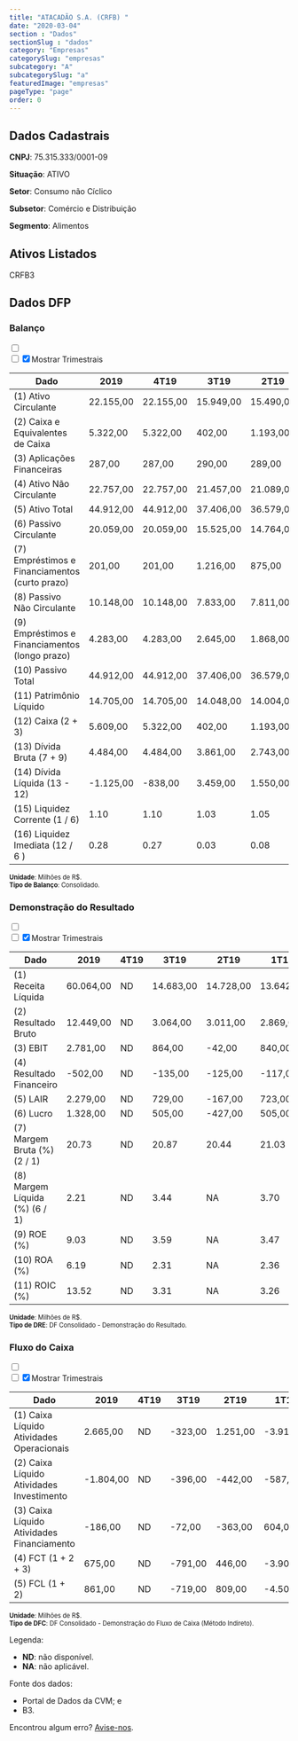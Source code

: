 ```yaml
---  
title: "ATACADÃO S.A. (CRFB) "  
date: "2020-03-04"  
section : "Dados"  
sectionSlug : "dados"  
category: "Empresas"  
categorySlug: "empresas"  
subcategory: "A"  
subcategorySlug: "a"  
featuredImage: "empresas"  
pageType: "page"  
order: 0  
---
```



## Dados Cadastrais


**CNPJ**: 75.315.333/0001-09

**Situação**: ATIVO

**Setor**: Consumo não Cíclico

**Subsetor**: Comércio e Distribuição

**Segmento**: Alimentos


## Ativos Listados


CRFB3 


## Dados DFP

### Balanço
  
<input type='checkbox' class='toggleCommand' id='toggleBalanco' name='toggleBalanco'>  
<div class='filter-group-balanco'>  
<div class='check_button_balanco'>  
<label for='toggleBalanco'>  
<input type='checkbox' data-filter-col='trimBalanco'><input type='checkbox' data-filter-col='trimBalanco' checked><span>Mostrar Trimestrais</span>  
</label>  
</div>  
</div>  
<div class='overflow balancoTableWrapper'>  
<table class='balancoTable'>  
<thead>  
<tr>  
<th class='dataHeader fixedLeftColumn'>Dado</th>  
<th>2019</th>  
<th class='trimHeader' data-col='trimBalanco'>4T19</th>  
<th class='trimHeader' data-col='trimBalanco'>3T19</th>  
<th class='trimHeader' data-col='trimBalanco'>2T19</th>  
<th class='trimHeader' data-col='trimBalanco'>1T19</th>  
<th>2018</th>  
<th class='trimHeader' data-col='trimBalanco'>4T18</th>  
<th class='trimHeader' data-col='trimBalanco'>3T18</th>  
<th class='trimHeader' data-col='trimBalanco'>2T18</th>  
<th class='trimHeader' data-col='trimBalanco'>1T18</th>  
<th>2017</th>  
<th class='trimHeader' data-col='trimBalanco'>4T17</th>  
<th class='trimHeader' data-col='trimBalanco'>3T17</th>  
<th class='trimHeader' data-col='trimBalanco'>2T17</th>  
<th class='trimHeader' data-col='trimBalanco'>1T17</th>  
<th>2016</th>  
<th class='trimHeader' data-col='trimBalanco'>4T16</th>  
<th class='trimHeader' data-col='trimBalanco'>3T16</th>  
<th class='trimHeader' data-col='trimBalanco'>2T16</th>  
<th class='trimHeader' data-col='trimBalanco'>1T16</th>  
<th>2015</th>  
<th class='trimHeader' data-col='trimBalanco'>4T15</th>  
<th class='trimHeader' data-col='trimBalanco'>3T15</th>  
<th class='trimHeader' data-col='trimBalanco'>2T15</th>  
<th class='trimHeader' data-col='trimBalanco'>1T15</th>  
</tr>  
</thead>  
<tbody>  
<tr>  
<td class='leftAlignCell rowDescription fixedLeftColumn'>(1) Ativo Circulante</td>  
<td>22.155,00</td>  
<td data-col='trimBalanco' class='trimData'>22.155,00</td>  
<td data-col='trimBalanco' class='trimData'>15.949,00</td>  
<td data-col='trimBalanco' class='trimData'>15.490,00</td>  
<td data-col='trimBalanco' class='trimData'>15.547,00</td>  
<td>17.898,00</td>  
<td data-col='trimBalanco' class='trimData'>17.898,00</td>  
<td data-col='trimBalanco' class='trimData'>13.915,00</td>  
<td data-col='trimBalanco' class='trimData'>14.165,00</td>  
<td data-col='trimBalanco' class='trimData'>13.661,00</td>  
<td>16.758,00</td>  
<td data-col='trimBalanco' class='trimData'>16.758,00</td>  
<td data-col='trimBalanco' class='trimData'>12.005,00</td>  
<td data-col='trimBalanco' class='trimData'>12.475,00</td>  
<td data-col='trimBalanco' class='trimData'>16.758,00</td>  
<td>13.761,00</td>  
<td data-col='trimBalanco' class='trimData'>13.761,00</td>  
<td data-col='trimBalanco' class='trimData'>13.761,00</td>  
<td data-col='trimBalanco' class='trimData'>13.761,00</td>  
<td data-col='trimBalanco' class='trimData'>13.761,00</td>  
<td>13.141,00</td>  
<td data-col='trimBalanco' class='trimData'>13.141,00</td>  
<td data-col='trimBalanco' class='trimData'>ND</td>  
<td data-col='trimBalanco' class='trimData'>ND</td>  
<td data-col='trimBalanco' class='trimData'>ND</td>  
</tr>  
<tr>  
<td class='leftAlignCell rowDescription fixedLeftColumn'>(2) Caixa e Equivalentes de Caixa</td>  
<td>5.322,00</td>  
<td data-col='trimBalanco' class='trimData'>5.322,00</td>  
<td data-col='trimBalanco' class='trimData'>402,00</td>  
<td data-col='trimBalanco' class='trimData'>1.193,00</td>  
<td data-col='trimBalanco' class='trimData'>747,00</td>  
<td>4.647,00</td>  
<td data-col='trimBalanco' class='trimData'>4.647,00</td>  
<td data-col='trimBalanco' class='trimData'>1.376,00</td>  
<td data-col='trimBalanco' class='trimData'>1.899,00</td>  
<td data-col='trimBalanco' class='trimData'>1.635,00</td>  
<td>4.804,00</td>  
<td data-col='trimBalanco' class='trimData'>4.804,00</td>  
<td data-col='trimBalanco' class='trimData'>773,00</td>  
<td data-col='trimBalanco' class='trimData'>1.297,00</td>  
<td data-col='trimBalanco' class='trimData'>4.804,00</td>  
<td>3.242,00</td>  
<td data-col='trimBalanco' class='trimData'>3.242,00</td>  
<td data-col='trimBalanco' class='trimData'>3.242,00</td>  
<td data-col='trimBalanco' class='trimData'>3.242,00</td>  
<td data-col='trimBalanco' class='trimData'>3.242,00</td>  
<td>2.882,00</td>  
<td data-col='trimBalanco' class='trimData'>2.882,00</td>  
<td data-col='trimBalanco' class='trimData'>ND</td>  
<td data-col='trimBalanco' class='trimData'>ND</td>  
<td data-col='trimBalanco' class='trimData'>ND</td>  
</tr>  
<tr>  
<td class='leftAlignCell rowDescription fixedLeftColumn'>(3) Aplicações Financeiras</td>  
<td>287,00</td>  
<td data-col='trimBalanco' class='trimData'>287,00</td>  
<td data-col='trimBalanco' class='trimData'>290,00</td>  
<td data-col='trimBalanco' class='trimData'>289,00</td>  
<td data-col='trimBalanco' class='trimData'>295,00</td>  
<td>286,00</td>  
<td data-col='trimBalanco' class='trimData'>286,00</td>  
<td data-col='trimBalanco' class='trimData'>60,00</td>  
<td data-col='trimBalanco' class='trimData'>413,00</td>  
<td data-col='trimBalanco' class='trimData'>7,00</td>  
<td>6,00</td>  
<td data-col='trimBalanco' class='trimData'>6,00</td>  
<td data-col='trimBalanco' class='trimData'>188,00</td>  
<td data-col='trimBalanco' class='trimData'>231,00</td>  
<td data-col='trimBalanco' class='trimData'>6,00</td>  
<td>0,00</td>  
<td data-col='trimBalanco' class='trimData'>0,00</td>  
<td data-col='trimBalanco' class='trimData'>0,00</td>  
<td data-col='trimBalanco' class='trimData'>0,00</td>  
<td data-col='trimBalanco' class='trimData'>0,00</td>  
<td>0,00</td>  
<td data-col='trimBalanco' class='trimData'>0,00</td>  
<td data-col='trimBalanco' class='trimData'>ND</td>  
<td data-col='trimBalanco' class='trimData'>ND</td>  
<td data-col='trimBalanco' class='trimData'>ND</td>  
</tr>  
<tr>  
<td class='leftAlignCell rowDescription fixedLeftColumn'>(4) Ativo Não Circulante</td>  
<td>22.757,00</td>  
<td data-col='trimBalanco' class='trimData'>22.757,00</td>  
<td data-col='trimBalanco' class='trimData'>21.457,00</td>  
<td data-col='trimBalanco' class='trimData'>21.089,00</td>  
<td data-col='trimBalanco' class='trimData'>20.110,00</td>  
<td>18.779,00</td>  
<td data-col='trimBalanco' class='trimData'>18.779,00</td>  
<td data-col='trimBalanco' class='trimData'>18.265,00</td>  
<td data-col='trimBalanco' class='trimData'>17.839,00</td>  
<td data-col='trimBalanco' class='trimData'>17.458,00</td>  
<td>17.120,00</td>  
<td data-col='trimBalanco' class='trimData'>17.120,00</td>  
<td data-col='trimBalanco' class='trimData'>16.266,00</td>  
<td data-col='trimBalanco' class='trimData'>15.032,00</td>  
<td data-col='trimBalanco' class='trimData'>17.120,00</td>  
<td>14.567,00</td>  
<td data-col='trimBalanco' class='trimData'>14.567,00</td>  
<td data-col='trimBalanco' class='trimData'>14.567,00</td>  
<td data-col='trimBalanco' class='trimData'>14.567,00</td>  
<td data-col='trimBalanco' class='trimData'>14.567,00</td>  
<td>12.900,00</td>  
<td data-col='trimBalanco' class='trimData'>12.900,00</td>  
<td data-col='trimBalanco' class='trimData'>ND</td>  
<td data-col='trimBalanco' class='trimData'>ND</td>  
<td data-col='trimBalanco' class='trimData'>ND</td>  
</tr>  
<tr>  
<td class='leftAlignCell rowDescription fixedLeftColumn'>(5) Ativo Total</td>  
<td>44.912,00</td>  
<td data-col='trimBalanco' class='trimData'>44.912,00</td>  
<td data-col='trimBalanco' class='trimData'>37.406,00</td>  
<td data-col='trimBalanco' class='trimData'>36.579,00</td>  
<td data-col='trimBalanco' class='trimData'>35.657,00</td>  
<td>36.677,00</td>  
<td data-col='trimBalanco' class='trimData'>36.677,00</td>  
<td data-col='trimBalanco' class='trimData'>32.180,00</td>  
<td data-col='trimBalanco' class='trimData'>32.004,00</td>  
<td data-col='trimBalanco' class='trimData'>31.119,00</td>  
<td>33.878,00</td>  
<td data-col='trimBalanco' class='trimData'>33.878,00</td>  
<td data-col='trimBalanco' class='trimData'>28.271,00</td>  
<td data-col='trimBalanco' class='trimData'>27.507,00</td>  
<td data-col='trimBalanco' class='trimData'>33.878,00</td>  
<td>28.328,00</td>  
<td data-col='trimBalanco' class='trimData'>28.328,00</td>  
<td data-col='trimBalanco' class='trimData'>28.328,00</td>  
<td data-col='trimBalanco' class='trimData'>28.328,00</td>  
<td data-col='trimBalanco' class='trimData'>28.328,00</td>  
<td>26.041,00</td>  
<td data-col='trimBalanco' class='trimData'>26.041,00</td>  
<td data-col='trimBalanco' class='trimData'>ND</td>  
<td data-col='trimBalanco' class='trimData'>ND</td>  
<td data-col='trimBalanco' class='trimData'>ND</td>  
</tr>  
<tr>  
<td class='leftAlignCell rowDescription fixedLeftColumn'>(6) Passivo Circulante</td>  
<td>20.059,00</td>  
<td data-col='trimBalanco' class='trimData'>20.059,00</td>  
<td data-col='trimBalanco' class='trimData'>15.525,00</td>  
<td data-col='trimBalanco' class='trimData'>14.764,00</td>  
<td data-col='trimBalanco' class='trimData'>14.448,00</td>  
<td>16.746,00</td>  
<td data-col='trimBalanco' class='trimData'>16.746,00</td>  
<td data-col='trimBalanco' class='trimData'>12.378,00</td>  
<td data-col='trimBalanco' class='trimData'>12.561,00</td>  
<td data-col='trimBalanco' class='trimData'>13.679,00</td>  
<td>16.284,00</td>  
<td data-col='trimBalanco' class='trimData'>16.284,00</td>  
<td data-col='trimBalanco' class='trimData'>11.837,00</td>  
<td data-col='trimBalanco' class='trimData'>13.527,00</td>  
<td data-col='trimBalanco' class='trimData'>16.284,00</td>  
<td>13.321,00</td>  
<td data-col='trimBalanco' class='trimData'>13.321,00</td>  
<td data-col='trimBalanco' class='trimData'>13.321,00</td>  
<td data-col='trimBalanco' class='trimData'>13.321,00</td>  
<td data-col='trimBalanco' class='trimData'>13.321,00</td>  
<td>11.989,00</td>  
<td data-col='trimBalanco' class='trimData'>11.989,00</td>  
<td data-col='trimBalanco' class='trimData'>ND</td>  
<td data-col='trimBalanco' class='trimData'>ND</td>  
<td data-col='trimBalanco' class='trimData'>ND</td>  
</tr>  
<tr>  
<td class='leftAlignCell rowDescription fixedLeftColumn'>(7) Empréstimos e Financiamentos (curto prazo)</td>  
<td>201,00</td>  
<td data-col='trimBalanco' class='trimData'>201,00</td>  
<td data-col='trimBalanco' class='trimData'>1.216,00</td>  
<td data-col='trimBalanco' class='trimData'>875,00</td>  
<td data-col='trimBalanco' class='trimData'>894,00</td>  
<td>17,00</td>  
<td data-col='trimBalanco' class='trimData'>17,00</td>  
<td data-col='trimBalanco' class='trimData'>985,00</td>  
<td data-col='trimBalanco' class='trimData'>1.002,00</td>  
<td data-col='trimBalanco' class='trimData'>2.001,00</td>  
<td>1.461,00</td>  
<td data-col='trimBalanco' class='trimData'>1.461,00</td>  
<td data-col='trimBalanco' class='trimData'>1.625,00</td>  
<td data-col='trimBalanco' class='trimData'>3.004,00</td>  
<td data-col='trimBalanco' class='trimData'>1.461,00</td>  
<td>645,00</td>  
<td data-col='trimBalanco' class='trimData'>645,00</td>  
<td data-col='trimBalanco' class='trimData'>645,00</td>  
<td data-col='trimBalanco' class='trimData'>645,00</td>  
<td data-col='trimBalanco' class='trimData'>645,00</td>  
<td>1.243,00</td>  
<td data-col='trimBalanco' class='trimData'>1.243,00</td>  
<td data-col='trimBalanco' class='trimData'>ND</td>  
<td data-col='trimBalanco' class='trimData'>ND</td>  
<td data-col='trimBalanco' class='trimData'>ND</td>  
</tr>  
<tr>  
<td class='leftAlignCell rowDescription fixedLeftColumn'>(8) Passivo Não Circulante</td>  
<td>10.148,00</td>  
<td data-col='trimBalanco' class='trimData'>10.148,00</td>  
<td data-col='trimBalanco' class='trimData'>7.833,00</td>  
<td data-col='trimBalanco' class='trimData'>7.811,00</td>  
<td data-col='trimBalanco' class='trimData'>6.651,00</td>  
<td>5.884,00</td>  
<td data-col='trimBalanco' class='trimData'>5.884,00</td>  
<td data-col='trimBalanco' class='trimData'>6.023,00</td>  
<td data-col='trimBalanco' class='trimData'>5.945,00</td>  
<td data-col='trimBalanco' class='trimData'>4.170,00</td>  
<td>4.454,00</td>  
<td data-col='trimBalanco' class='trimData'>4.454,00</td>  
<td data-col='trimBalanco' class='trimData'>3.896,00</td>  
<td data-col='trimBalanco' class='trimData'>5.054,00</td>  
<td data-col='trimBalanco' class='trimData'>4.454,00</td>  
<td>6.558,00</td>  
<td data-col='trimBalanco' class='trimData'>6.558,00</td>  
<td data-col='trimBalanco' class='trimData'>6.558,00</td>  
<td data-col='trimBalanco' class='trimData'>6.558,00</td>  
<td data-col='trimBalanco' class='trimData'>6.558,00</td>  
<td>7.021,00</td>  
<td data-col='trimBalanco' class='trimData'>7.021,00</td>  
<td data-col='trimBalanco' class='trimData'>ND</td>  
<td data-col='trimBalanco' class='trimData'>ND</td>  
<td data-col='trimBalanco' class='trimData'>ND</td>  
</tr>  
<tr>  
<td class='leftAlignCell rowDescription fixedLeftColumn'>(9) Empréstimos e Financiamentos (longo prazo)</td>  
<td>4.283,00</td>  
<td data-col='trimBalanco' class='trimData'>4.283,00</td>  
<td data-col='trimBalanco' class='trimData'>2.645,00</td>  
<td data-col='trimBalanco' class='trimData'>1.868,00</td>  
<td data-col='trimBalanco' class='trimData'>2.619,00</td>  
<td>1.896,00</td>  
<td data-col='trimBalanco' class='trimData'>1.896,00</td>  
<td data-col='trimBalanco' class='trimData'>1.500,00</td>  
<td data-col='trimBalanco' class='trimData'>1.500,00</td>  
<td data-col='trimBalanco' class='trimData'>516,00</td>  
<td>1.016,00</td>  
<td data-col='trimBalanco' class='trimData'>1.016,00</td>  
<td data-col='trimBalanco' class='trimData'>437,00</td>  
<td data-col='trimBalanco' class='trimData'>1.804,00</td>  
<td data-col='trimBalanco' class='trimData'>1.016,00</td>  
<td>3.394,00</td>  
<td data-col='trimBalanco' class='trimData'>3.394,00</td>  
<td data-col='trimBalanco' class='trimData'>3.394,00</td>  
<td data-col='trimBalanco' class='trimData'>3.394,00</td>  
<td data-col='trimBalanco' class='trimData'>3.394,00</td>  
<td>3.565,00</td>  
<td data-col='trimBalanco' class='trimData'>3.565,00</td>  
<td data-col='trimBalanco' class='trimData'>ND</td>  
<td data-col='trimBalanco' class='trimData'>ND</td>  
<td data-col='trimBalanco' class='trimData'>ND</td>  
</tr>  
<tr>  
<td class='leftAlignCell rowDescription fixedLeftColumn'>(10) Passivo Total</td>  
<td>44.912,00</td>  
<td data-col='trimBalanco' class='trimData'>44.912,00</td>  
<td data-col='trimBalanco' class='trimData'>37.406,00</td>  
<td data-col='trimBalanco' class='trimData'>36.579,00</td>  
<td data-col='trimBalanco' class='trimData'>35.657,00</td>  
<td>36.677,00</td>  
<td data-col='trimBalanco' class='trimData'>36.677,00</td>  
<td data-col='trimBalanco' class='trimData'>32.180,00</td>  
<td data-col='trimBalanco' class='trimData'>32.004,00</td>  
<td data-col='trimBalanco' class='trimData'>31.119,00</td>  
<td>33.878,00</td>  
<td data-col='trimBalanco' class='trimData'>33.878,00</td>  
<td data-col='trimBalanco' class='trimData'>28.271,00</td>  
<td data-col='trimBalanco' class='trimData'>27.507,00</td>  
<td data-col='trimBalanco' class='trimData'>33.878,00</td>  
<td>28.328,00</td>  
<td data-col='trimBalanco' class='trimData'>28.328,00</td>  
<td data-col='trimBalanco' class='trimData'>28.328,00</td>  
<td data-col='trimBalanco' class='trimData'>28.328,00</td>  
<td data-col='trimBalanco' class='trimData'>28.328,00</td>  
<td>26.041,00</td>  
<td data-col='trimBalanco' class='trimData'>26.041,00</td>  
<td data-col='trimBalanco' class='trimData'>ND</td>  
<td data-col='trimBalanco' class='trimData'>ND</td>  
<td data-col='trimBalanco' class='trimData'>ND</td>  
</tr>  
<tr>  
<td class='leftAlignCell rowDescription fixedLeftColumn'>(11) Patrimônio Líquido</td>  
<td>14.705,00</td>  
<td data-col='trimBalanco' class='trimData'>14.705,00</td>  
<td data-col='trimBalanco' class='trimData'>14.048,00</td>  
<td data-col='trimBalanco' class='trimData'>14.004,00</td>  
<td data-col='trimBalanco' class='trimData'>14.558,00</td>  
<td>14.047,00</td>  
<td data-col='trimBalanco' class='trimData'>14.047,00</td>  
<td data-col='trimBalanco' class='trimData'>13.779,00</td>  
<td data-col='trimBalanco' class='trimData'>13.498,00</td>  
<td data-col='trimBalanco' class='trimData'>13.270,00</td>  
<td>13.140,00</td>  
<td data-col='trimBalanco' class='trimData'>13.140,00</td>  
<td data-col='trimBalanco' class='trimData'>12.538,00</td>  
<td data-col='trimBalanco' class='trimData'>8.926,00</td>  
<td data-col='trimBalanco' class='trimData'>13.140,00</td>  
<td>8.449,00</td>  
<td data-col='trimBalanco' class='trimData'>8.449,00</td>  
<td data-col='trimBalanco' class='trimData'>8.449,00</td>  
<td data-col='trimBalanco' class='trimData'>8.449,00</td>  
<td data-col='trimBalanco' class='trimData'>8.449,00</td>  
<td>7.031,00</td>  
<td data-col='trimBalanco' class='trimData'>7.031,00</td>  
<td data-col='trimBalanco' class='trimData'>ND</td>  
<td data-col='trimBalanco' class='trimData'>ND</td>  
<td data-col='trimBalanco' class='trimData'>ND</td>  
</tr>  
<tr>  
<td class='leftAlignCell rowDescription fixedLeftColumn'>(12) Caixa (2 + 3)</td>  
<td class='positiveNumber'>5.609,00</td>  
<td class='positiveNumber trimData' data-col='trimBalanco'>5.322,00</td>  
<td class='positiveNumber trimData' data-col='trimBalanco'>402,00</td>  
<td class='positiveNumber trimData' data-col='trimBalanco'>1.193,00</td>  
<td class='positiveNumber trimData' data-col='trimBalanco'>747,00</td>  
<td class='positiveNumber'>4.933,00</td>  
<td class='positiveNumber trimData' data-col='trimBalanco'>4.647,00</td>  
<td class='positiveNumber trimData' data-col='trimBalanco'>1.376,00</td>  
<td class='positiveNumber trimData' data-col='trimBalanco'>1.899,00</td>  
<td class='positiveNumber trimData' data-col='trimBalanco'>1.635,00</td>  
<td class='positiveNumber'>4.810,00</td>  
<td class='positiveNumber trimData' data-col='trimBalanco'>4.804,00</td>  
<td class='positiveNumber trimData' data-col='trimBalanco'>773,00</td>  
<td class='positiveNumber trimData' data-col='trimBalanco'>1.297,00</td>  
<td class='positiveNumber trimData' data-col='trimBalanco'>4.804,00</td>  
<td class='positiveNumber'>3.242,00</td>  
<td class='positiveNumber trimData' data-col='trimBalanco'>3.242,00</td>  
<td class='positiveNumber trimData' data-col='trimBalanco'>3.242,00</td>  
<td class='positiveNumber trimData' data-col='trimBalanco'>3.242,00</td>  
<td class='positiveNumber trimData' data-col='trimBalanco'>3.242,00</td>  
<td class='positiveNumber'>2.882,00</td>  
<td class='positiveNumber trimData' data-col='trimBalanco'>2.882,00</td>  
<td data-col='trimBalanco' class='trimData'>ND</td>  
<td data-col='trimBalanco' class='trimData'>ND</td>  
<td data-col='trimBalanco' class='trimData'>ND</td>  
</tr>  
<tr>  
<td class='leftAlignCell rowDescription fixedLeftColumn'>(13) Dívida Bruta (7 + 9)</td>  
<td class='negativeNumber'>4.484,00</td>  
<td class='negativeNumber trimData' data-col='trimBalanco'>4.484,00</td>  
<td class='negativeNumber trimData' data-col='trimBalanco'>3.861,00</td>  
<td class='negativeNumber trimData' data-col='trimBalanco'>2.743,00</td>  
<td class='negativeNumber trimData' data-col='trimBalanco'>3.513,00</td>  
<td class='negativeNumber'>1.913,00</td>  
<td class='negativeNumber trimData' data-col='trimBalanco'>1.913,00</td>  
<td class='negativeNumber trimData' data-col='trimBalanco'>2.485,00</td>  
<td class='negativeNumber trimData' data-col='trimBalanco'>2.502,00</td>  
<td class='negativeNumber trimData' data-col='trimBalanco'>2.517,00</td>  
<td class='negativeNumber'>2.477,00</td>  
<td class='negativeNumber trimData' data-col='trimBalanco'>2.477,00</td>  
<td class='negativeNumber trimData' data-col='trimBalanco'>2.062,00</td>  
<td class='negativeNumber trimData' data-col='trimBalanco'>4.808,00</td>  
<td class='negativeNumber trimData' data-col='trimBalanco'>2.477,00</td>  
<td class='negativeNumber'>4.039,00</td>  
<td class='negativeNumber trimData' data-col='trimBalanco'>4.039,00</td>  
<td class='negativeNumber trimData' data-col='trimBalanco'>4.039,00</td>  
<td class='negativeNumber trimData' data-col='trimBalanco'>4.039,00</td>  
<td class='negativeNumber trimData' data-col='trimBalanco'>4.039,00</td>  
<td class='negativeNumber'>4.808,00</td>  
<td class='negativeNumber trimData' data-col='trimBalanco'>4.808,00</td>  
<td data-col='trimBalanco' class='trimData'>ND</td>  
<td data-col='trimBalanco' class='trimData'>ND</td>  
<td data-col='trimBalanco' class='trimData'>ND</td>  
</tr>  
<tr>  
<td class='leftAlignCell rowDescription fixedLeftColumn'>(14) Dívida Líquida  (13 - 12)</td>  
<td class='positiveNumber'>-1.125,00</td>  
<td class='positiveNumber trimData' data-col='trimBalanco'>-838,00</td>  
<td class='negativeNumber trimData' data-col='trimBalanco'>3.459,00</td>  
<td class='negativeNumber trimData' data-col='trimBalanco'>1.550,00</td>  
<td class='negativeNumber trimData' data-col='trimBalanco'>2.766,00</td>  
<td class='positiveNumber'>-3.020,00</td>  
<td class='positiveNumber trimData' data-col='trimBalanco'>-2.734,00</td>  
<td class='negativeNumber trimData' data-col='trimBalanco'>1.109,00</td>  
<td class='negativeNumber trimData' data-col='trimBalanco'>603,00</td>  
<td class='negativeNumber trimData' data-col='trimBalanco'>882,00</td>  
<td class='positiveNumber'>-2.333,00</td>  
<td class='positiveNumber trimData' data-col='trimBalanco'>-2.327,00</td>  
<td class='negativeNumber trimData' data-col='trimBalanco'>1.289,00</td>  
<td class='negativeNumber trimData' data-col='trimBalanco'>3.511,00</td>  
<td class='positiveNumber trimData' data-col='trimBalanco'>-2.327,00</td>  
<td class='negativeNumber'>797,00</td>  
<td class='negativeNumber trimData' data-col='trimBalanco'>797,00</td>  
<td class='negativeNumber trimData' data-col='trimBalanco'>797,00</td>  
<td class='negativeNumber trimData' data-col='trimBalanco'>797,00</td>  
<td class='negativeNumber trimData' data-col='trimBalanco'>797,00</td>  
<td class='negativeNumber'>1.926,00</td>  
<td class='negativeNumber trimData' data-col='trimBalanco'>1.926,00</td>  
<td data-col='trimBalanco' class='trimData'>ND</td>  
<td data-col='trimBalanco' class='trimData'>ND</td>  
<td data-col='trimBalanco' class='trimData'>ND</td>  
</tr>  
<tr>  
<td class='leftAlignCell rowDescription fixedLeftColumn'>(15) Liquidez Corrente (1 / 6)</td>  
<td>1.10</td>  
<td data-col='trimBalanco' class='trimData'>1.10</td>  
<td data-col='trimBalanco' class='trimData'>1.03</td>  
<td data-col='trimBalanco' class='trimData'>1.05</td>  
<td data-col='trimBalanco' class='trimData'>1.08</td>  
<td>1.07</td>  
<td data-col='trimBalanco' class='trimData'>1.07</td>  
<td data-col='trimBalanco' class='trimData'>1.12</td>  
<td data-col='trimBalanco' class='trimData'>1.13</td>  
<td data-col='trimBalanco' class='trimData'>1.00</td>  
<td>1.03</td>  
<td data-col='trimBalanco' class='trimData'>1.03</td>  
<td data-col='trimBalanco' class='trimData'>1.01</td>  
<td data-col='trimBalanco' class='trimData'>0.92</td>  
<td data-col='trimBalanco' class='trimData'>1.03</td>  
<td>1.03</td>  
<td data-col='trimBalanco' class='trimData'>1.03</td>  
<td data-col='trimBalanco' class='trimData'>1.03</td>  
<td data-col='trimBalanco' class='trimData'>1.03</td>  
<td data-col='trimBalanco' class='trimData'>1.03</td>  
<td>1.10</td>  
<td data-col='trimBalanco' class='trimData'>1.10</td>  
<td data-col='trimBalanco' class='trimData'>ND</td>  
<td data-col='trimBalanco' class='trimData'>ND</td>  
<td data-col='trimBalanco' class='trimData'>ND</td>  
</tr>  
<tr>  
<td class='leftAlignCell rowDescription fixedLeftColumn'>(16) Liquidez Imediata  (12 / 6 )</td>  
<td>0.28</td>  
<td data-col='trimBalanco' class='trimData'>0.27</td>  
<td data-col='trimBalanco' class='trimData'>0.03</td>  
<td data-col='trimBalanco' class='trimData'>0.08</td>  
<td data-col='trimBalanco' class='trimData'>0.05</td>  
<td>0.29</td>  
<td data-col='trimBalanco' class='trimData'>0.28</td>  
<td data-col='trimBalanco' class='trimData'>0.11</td>  
<td data-col='trimBalanco' class='trimData'>0.15</td>  
<td data-col='trimBalanco' class='trimData'>0.12</td>  
<td>0.30</td>  
<td data-col='trimBalanco' class='trimData'>0.30</td>  
<td data-col='trimBalanco' class='trimData'>0.07</td>  
<td data-col='trimBalanco' class='trimData'>0.10</td>  
<td data-col='trimBalanco' class='trimData'>0.30</td>  
<td>0.24</td>  
<td data-col='trimBalanco' class='trimData'>0.24</td>  
<td data-col='trimBalanco' class='trimData'>0.24</td>  
<td data-col='trimBalanco' class='trimData'>0.24</td>  
<td data-col='trimBalanco' class='trimData'>0.24</td>  
<td>0.24</td>  
<td data-col='trimBalanco' class='trimData'>0.24</td>  
<td data-col='trimBalanco' class='trimData'>ND</td>  
<td data-col='trimBalanco' class='trimData'>ND</td>  
<td data-col='trimBalanco' class='trimData'>ND</td>  
</tr>  
</tbody>  
</table>  
</div>  
<p style='font-size:0.7rem; margin:0px;'><strong>Unidade</strong>: Milhões de R$.</p>  
<p style='font-size:0.7rem; margin:0px;'><strong>Tipo de Balanço</strong>: Consolidado.</p>


### Demonstração do Resultado
  
<input type='checkbox' class='toggleCommand' id='toggleDRE' name='toggleDRE'>  
<div class='filter-group-dre'>  
<div class='check_button_dre'>  
<label for='toggleDRE'>  
<input type='checkbox' data-filter-col='trimDRE'><input type='checkbox' data-filter-col='trimDRE' checked><span>Mostrar Trimestrais</span>  
</label>  
</div>  
</div>  
<div class='overflow balancoTableWrapper'>  
<table class='balancoTable'>  
<thead>  
<tr>  
<th class='dataHeader fixedLeftColumn'>Dado</th>  
<th>2019</th>  
<th class='trimHeader' data-col='trimDRE'>4T19</th>  
<th class='trimHeader' data-col='trimDRE'>3T19</th>  
<th class='trimHeader' data-col='trimDRE'>2T19</th>  
<th class='trimHeader' data-col='trimDRE'>1T19</th>  
<th>2018</th>  
<th class='trimHeader' data-col='trimDRE'>4T18</th>  
<th class='trimHeader' data-col='trimDRE'>3T18</th>  
<th class='trimHeader' data-col='trimDRE'>2T18</th>  
<th class='trimHeader' data-col='trimDRE'>1T18</th>  
<th>2017</th>  
<th class='trimHeader' data-col='trimDRE'>4T17</th>  
<th class='trimHeader' data-col='trimDRE'>3T17</th>  
<th class='trimHeader' data-col='trimDRE'>2T17</th>  
<th class='trimHeader' data-col='trimDRE'>1T17</th>  
<th>2016</th>  
<th class='trimHeader' data-col='trimDRE'>4T16</th>  
<th class='trimHeader' data-col='trimDRE'>3T16</th>  
<th class='trimHeader' data-col='trimDRE'>2T16</th>  
<th class='trimHeader' data-col='trimDRE'>1T16</th>  
<th>2015</th>  
<th class='trimHeader' data-col='trimDRE'>4T15</th>  
<th class='trimHeader' data-col='trimDRE'>3T15</th>  
<th class='trimHeader' data-col='trimDRE'>2T15</th>  
<th class='trimHeader' data-col='trimDRE'>1T15</th>  
</tr>  
</thead>  
<tbody>  
<tr>  
<td class='leftAlignCell rowDescription fixedLeftColumn'>(1) Receita Líquida</td>  
<td>60.064,00</td>  
<td data-col='trimDRE' class='trimData'>ND</td>  
<td data-col='trimDRE' class='trimData' >14.683,00</td>  
<td data-col='trimDRE' class='trimData' >14.728,00</td>  
<td data-col='trimDRE' class='trimData' >13.642,00</td>  
<td>54.267,00</td>  
<td data-col='trimDRE' class='trimData' >15.178,00</td>  
<td data-col='trimDRE' class='trimData' >13.485,00</td>  
<td data-col='trimDRE' class='trimData' >13.060,00</td>  
<td data-col='trimDRE' class='trimData' >12.544,00</td>  
<td>50.280,00</td>  
<td data-col='trimDRE' class='trimData' >13.717,00</td>  
<td data-col='trimDRE' class='trimData' >12.386,00</td>  
<td data-col='trimDRE' class='trimData' >12.299,00</td>  
<td data-col='trimDRE' class='trimData' >11.878,00</td>  
<td>47.534,00</td>  
<td data-col='trimDRE' class='trimData' >13.165,00</td>  
<td data-col='trimDRE' class='trimData' >11.896,00</td>  
<td data-col='trimDRE' class='trimData' >11.396,00</td>  
<td data-col='trimDRE' class='trimData' >11.077,00</td>  
<td>41.538,00</td>  
<td data-col='trimDRE' class='trimData' >41.538,00</td>  
<td data-col='trimDRE' class='trimData'>ND</td>  
<td data-col='trimDRE' class='trimData'>ND</td>  
<td data-col='trimDRE' class='trimData'>ND</td>  
</tr>  
<tr>  
<td class='leftAlignCell rowDescription fixedLeftColumn'>(2) Resultado Bruto</td>  
<td class='positiveNumberGreen'>12.449,00</td>  
<td data-col='trimDRE' class='trimData'>ND</td>  
<td data-col='trimDRE' class='trimData positiveNumberGreen' >3.064,00</td>  
<td data-col='trimDRE' class='trimData positiveNumberGreen' >3.011,00</td>  
<td data-col='trimDRE' class='trimData positiveNumberGreen' >2.869,00</td>  
<td class='positiveNumberGreen'>11.381,00</td>  
<td data-col='trimDRE' class='trimData positiveNumberGreen' >3.390,00</td>  
<td data-col='trimDRE' class='trimData positiveNumberGreen' >2.772,00</td>  
<td data-col='trimDRE' class='trimData positiveNumberGreen' >2.675,00</td>  
<td data-col='trimDRE' class='trimData positiveNumberGreen' >2.544,00</td>  
<td class='positiveNumberGreen'>10.257,00</td>  
<td data-col='trimDRE' class='trimData positiveNumberGreen' >2.847,00</td>  
<td data-col='trimDRE' class='trimData positiveNumberGreen' >2.553,00</td>  
<td data-col='trimDRE' class='trimData positiveNumberGreen' >2.487,00</td>  
<td data-col='trimDRE' class='trimData positiveNumberGreen' >2.370,00</td>  
<td class='positiveNumberGreen'>9.501,00</td>  
<td data-col='trimDRE' class='trimData positiveNumberGreen' >2.718,00</td>  
<td data-col='trimDRE' class='trimData positiveNumberGreen' >2.332,00</td>  
<td data-col='trimDRE' class='trimData positiveNumberGreen' >2.295,00</td>  
<td data-col='trimDRE' class='trimData positiveNumberGreen' >2.156,00</td>  
<td class='positiveNumberGreen'>8.405,00</td>  
<td data-col='trimDRE' class='trimData positiveNumberGreen' >8.405,00</td>  
<td data-col='trimDRE' class='trimData'>ND</td>  
<td data-col='trimDRE' class='trimData'>ND</td>  
<td data-col='trimDRE' class='trimData'>ND</td>  
</tr>  
<tr>  
<td class='leftAlignCell rowDescription fixedLeftColumn'>(3) EBIT</td>  
<td class='positiveNumberGreen'>2.781,00</td>  
<td data-col='trimDRE' class='trimData'>ND</td>  
<td data-col='trimDRE' class='trimData positiveNumberGreen' >864,00</td>  
<td data-col='trimDRE' class='trimData negativeNumber' >-42,00</td>  
<td data-col='trimDRE' class='trimData positiveNumberGreen' >840,00</td>  
<td class='positiveNumberGreen'>3.117,00</td>  
<td data-col='trimDRE' class='trimData positiveNumberGreen' >1.075,00</td>  
<td data-col='trimDRE' class='trimData positiveNumberGreen' >737,00</td>  
<td data-col='trimDRE' class='trimData positiveNumberGreen' >711,00</td>  
<td data-col='trimDRE' class='trimData positiveNumberGreen' >594,00</td>  
<td class='positiveNumberGreen'>3.104,00</td>  
<td data-col='trimDRE' class='trimData positiveNumberGreen' >899,10</td>  
<td data-col='trimDRE' class='trimData positiveNumberGreen' >1.071,90</td>  
<td data-col='trimDRE' class='trimData positiveNumberGreen' >588,00</td>  
<td data-col='trimDRE' class='trimData positiveNumberGreen' >545,00</td>  
<td class='positiveNumberGreen'>2.655,00</td>  
<td data-col='trimDRE' class='trimData positiveNumberGreen' >908,40</td>  
<td data-col='trimDRE' class='trimData positiveNumberGreen' >624,60</td>  
<td data-col='trimDRE' class='trimData positiveNumberGreen' >611,00</td>  
<td data-col='trimDRE' class='trimData positiveNumberGreen' >511,00</td>  
<td class='positiveNumberGreen'>2.281,00</td>  
<td data-col='trimDRE' class='trimData positiveNumberGreen' >2.281,00</td>  
<td data-col='trimDRE' class='trimData'>ND</td>  
<td data-col='trimDRE' class='trimData'>ND</td>  
<td data-col='trimDRE' class='trimData'>ND</td>  
</tr>  
<tr>  
<td class='leftAlignCell rowDescription fixedLeftColumn'>(4) Resultado Financeiro</td>  
<td class='negativeNumber'>-502,00</td>  
<td data-col='trimDRE' class='trimData'>ND</td>  
<td data-col='trimDRE' class='trimData negativeNumber' >-135,00</td>  
<td data-col='trimDRE' class='trimData negativeNumber' >-125,00</td>  
<td data-col='trimDRE' class='trimData negativeNumber' >-117,00</td>  
<td class='negativeNumber'>-361,00</td>  
<td data-col='trimDRE' class='trimData negativeNumber' >-103,00</td>  
<td data-col='trimDRE' class='trimData negativeNumber' >-120,00</td>  
<td data-col='trimDRE' class='trimData negativeNumber' >-55,00</td>  
<td data-col='trimDRE' class='trimData negativeNumber' >-83,00</td>  
<td class='negativeNumber'>-660,00</td>  
<td data-col='trimDRE' class='trimData negativeNumber' >-64,60</td>  
<td data-col='trimDRE' class='trimData negativeNumber' >-168,40</td>  
<td data-col='trimDRE' class='trimData negativeNumber' >-216,00</td>  
<td data-col='trimDRE' class='trimData negativeNumber' >-211,00</td>  
<td class='negativeNumber'>-781,00</td>  
<td data-col='trimDRE' class='trimData negativeNumber' >-265,00</td>  
<td data-col='trimDRE' class='trimData negativeNumber' >-166,00</td>  
<td data-col='trimDRE' class='trimData negativeNumber' >-179,00</td>  
<td data-col='trimDRE' class='trimData negativeNumber' >-171,00</td>  
<td class='negativeNumber'>-703,00</td>  
<td data-col='trimDRE' class='trimData negativeNumber' >-703,00</td>  
<td data-col='trimDRE' class='trimData'>ND</td>  
<td data-col='trimDRE' class='trimData'>ND</td>  
<td data-col='trimDRE' class='trimData'>ND</td>  
</tr>  
<tr>  
<td class='leftAlignCell rowDescription fixedLeftColumn'>(5) LAIR</td>  
<td class='positiveNumberGreen'>2.279,00</td>  
<td data-col='trimDRE' class='trimData'>ND</td>  
<td data-col='trimDRE' class='trimData positiveNumberGreen' >729,00</td>  
<td data-col='trimDRE' class='trimData negativeNumber' >-167,00</td>  
<td data-col='trimDRE' class='trimData positiveNumberGreen' >723,00</td>  
<td class='positiveNumberGreen'>2.756,00</td>  
<td data-col='trimDRE' class='trimData positiveNumberGreen' >972,00</td>  
<td data-col='trimDRE' class='trimData positiveNumberGreen' >617,00</td>  
<td data-col='trimDRE' class='trimData positiveNumberGreen' >656,00</td>  
<td data-col='trimDRE' class='trimData positiveNumberGreen' >511,00</td>  
<td class='positiveNumberGreen'>2.444,00</td>  
<td data-col='trimDRE' class='trimData positiveNumberGreen' >834,50</td>  
<td data-col='trimDRE' class='trimData positiveNumberGreen' >903,50</td>  
<td data-col='trimDRE' class='trimData positiveNumberGreen' >372,00</td>  
<td data-col='trimDRE' class='trimData positiveNumberGreen' >334,00</td>  
<td class='positiveNumberGreen'>1.874,00</td>  
<td data-col='trimDRE' class='trimData positiveNumberGreen' >643,40</td>  
<td data-col='trimDRE' class='trimData positiveNumberGreen' >458,60</td>  
<td data-col='trimDRE' class='trimData positiveNumberGreen' >432,00</td>  
<td data-col='trimDRE' class='trimData positiveNumberGreen' >340,00</td>  
<td class='positiveNumberGreen'>1.578,00</td>  
<td data-col='trimDRE' class='trimData positiveNumberGreen' >1.578,00</td>  
<td data-col='trimDRE' class='trimData'>ND</td>  
<td data-col='trimDRE' class='trimData'>ND</td>  
<td data-col='trimDRE' class='trimData'>ND</td>  
</tr>  
<tr>  
<td class='leftAlignCell rowDescription fixedLeftColumn'>(6) Lucro</td>  
<td class='positiveNumberGreen'>1.328,00</td>  
<td data-col='trimDRE' class='trimData'>ND</td>  
<td data-col='trimDRE' class='trimData positiveNumberGreen' >505,00</td>  
<td data-col='trimDRE' class='trimData negativeNumber' >-427,00</td>  
<td data-col='trimDRE' class='trimData positiveNumberGreen' >505,00</td>  
<td class='positiveNumberGreen'>1.863,00</td>  
<td data-col='trimDRE' class='trimData positiveNumberGreen' >699,00</td>  
<td data-col='trimDRE' class='trimData positiveNumberGreen' >392,00</td>  
<td data-col='trimDRE' class='trimData positiveNumberGreen' >440,00</td>  
<td data-col='trimDRE' class='trimData positiveNumberGreen' >332,00</td>  
<td class='positiveNumberGreen'>1.713,00</td>  
<td data-col='trimDRE' class='trimData positiveNumberGreen' >633,60</td>  
<td data-col='trimDRE' class='trimData positiveNumberGreen' >581,40</td>  
<td data-col='trimDRE' class='trimData positiveNumberGreen' >299,00</td>  
<td data-col='trimDRE' class='trimData positiveNumberGreen' >199,00</td>  
<td class='positiveNumberGreen'>1.363,00</td>  
<td data-col='trimDRE' class='trimData positiveNumberGreen' >580,40</td>  
<td data-col='trimDRE' class='trimData positiveNumberGreen' >291,60</td>  
<td data-col='trimDRE' class='trimData positiveNumberGreen' >309,00</td>  
<td data-col='trimDRE' class='trimData positiveNumberGreen' >182,00</td>  
<td class='positiveNumberGreen'>985,00</td>  
<td data-col='trimDRE' class='trimData positiveNumberGreen' >985,00</td>  
<td data-col='trimDRE' class='trimData'>ND</td>  
<td data-col='trimDRE' class='trimData'>ND</td>  
<td data-col='trimDRE' class='trimData'>ND</td>  
</tr>  
<tr>  
<td class='leftAlignCell rowDescription fixedLeftColumn'>(7) Margem Bruta (%) (2 / 1)</td>  
<td>20.73</td>  
<td data-col='trimDRE' class='trimData'>ND</td>  
<td data-col='trimDRE' class='trimData'>20.87</td>  
<td data-col='trimDRE' class='trimData'>20.44</td>  
<td data-col='trimDRE' class='trimData'>21.03</td>  
<td>20.97</td>  
<td data-col='trimDRE' class='trimData'>22.33</td>  
<td data-col='trimDRE' class='trimData'>20.56</td>  
<td data-col='trimDRE' class='trimData'>20.48</td>  
<td data-col='trimDRE' class='trimData'>20.28</td>  
<td>20.40</td>  
<td data-col='trimDRE' class='trimData'>20.76</td>  
<td data-col='trimDRE' class='trimData'>20.61</td>  
<td data-col='trimDRE' class='trimData'>20.22</td>  
<td data-col='trimDRE' class='trimData'>19.95</td>  
<td>19.99</td>  
<td data-col='trimDRE' class='trimData'>20.65</td>  
<td data-col='trimDRE' class='trimData'>19.60</td>  
<td data-col='trimDRE' class='trimData'>20.14</td>  
<td data-col='trimDRE' class='trimData'>19.46</td>  
<td>20.23</td>  
<td data-col='trimDRE' class='trimData'>20.23</td>  
<td data-col='trimDRE' class='trimData'>ND</td>  
<td data-col='trimDRE' class='trimData'>ND</td>  
<td data-col='trimDRE' class='trimData'>ND</td>  
</tr>  
<tr>  
<td class='leftAlignCell rowDescription fixedLeftColumn'>(8) Margem Líquida (%) (6 / 1)</td>  
<td>2.21</td>  
<td data-col='trimDRE' class='trimData'>ND</td>  
<td data-col='trimDRE' class='trimData'>3.44</td>  
<td data-col='trimDRE' class='trimData'>NA</td>  
<td data-col='trimDRE' class='trimData'>3.70</td>  
<td>3.43</td>  
<td data-col='trimDRE' class='trimData'>4.61</td>  
<td data-col='trimDRE' class='trimData'>2.91</td>  
<td data-col='trimDRE' class='trimData'>3.37</td>  
<td data-col='trimDRE' class='trimData'>2.65</td>  
<td>3.41</td>  
<td data-col='trimDRE' class='trimData'>4.62</td>  
<td data-col='trimDRE' class='trimData'>4.69</td>  
<td data-col='trimDRE' class='trimData'>2.43</td>  
<td data-col='trimDRE' class='trimData'>1.68</td>  
<td>2.87</td>  
<td data-col='trimDRE' class='trimData'>4.41</td>  
<td data-col='trimDRE' class='trimData'>2.45</td>  
<td data-col='trimDRE' class='trimData'>2.71</td>  
<td data-col='trimDRE' class='trimData'>1.64</td>  
<td>2.37</td>  
<td data-col='trimDRE' class='trimData'>2.37</td>  
<td data-col='trimDRE' class='trimData'>ND</td>  
<td data-col='trimDRE' class='trimData'>ND</td>  
<td data-col='trimDRE' class='trimData'>ND</td>  
</tr>  
<tr>  
<td class='leftAlignCell rowDescription fixedLeftColumn'>(9) ROE (%)</td>  
<td>9.03</td>  
<td data-col='trimDRE' class='trimData'>ND</td>  
<td data-col='trimDRE' class='trimData'>3.59</td>  
<td data-col='trimDRE' class='trimData'>NA</td>  
<td data-col='trimDRE' class='trimData'>3.47</td>  
<td>13.26</td>  
<td data-col='trimDRE' class='trimData'>4.98</td>  
<td data-col='trimDRE' class='trimData'>2.84</td>  
<td data-col='trimDRE' class='trimData'>3.26</td>  
<td data-col='trimDRE' class='trimData'>2.50</td>  
<td>13.04</td>  
<td data-col='trimDRE' class='trimData'>4.82</td>  
<td data-col='trimDRE' class='trimData'>4.64</td>  
<td data-col='trimDRE' class='trimData'>3.35</td>  
<td data-col='trimDRE' class='trimData'>1.51</td>  
<td>16.13</td>  
<td data-col='trimDRE' class='trimData'>6.87</td>  
<td data-col='trimDRE' class='trimData'>3.45</td>  
<td data-col='trimDRE' class='trimData'>3.66</td>  
<td data-col='trimDRE' class='trimData'>2.15</td>  
<td>14.01</td>  
<td data-col='trimDRE' class='trimData'>14.01</td>  
<td data-col='trimDRE' class='trimData'>ND</td>  
<td data-col='trimDRE' class='trimData'>ND</td>  
<td data-col='trimDRE' class='trimData'>ND</td>  
</tr>  
<tr>  
<td class='leftAlignCell rowDescription fixedLeftColumn'>(10) ROA (%)</td>  
<td>6.19</td>  
<td data-col='trimDRE' class='trimData'>ND</td>  
<td data-col='trimDRE' class='trimData'>2.31</td>  
<td data-col='trimDRE' class='trimData'>NA</td>  
<td data-col='trimDRE' class='trimData'>2.36</td>  
<td>8.50</td>  
<td data-col='trimDRE' class='trimData'>2.93</td>  
<td data-col='trimDRE' class='trimData'>2.29</td>  
<td data-col='trimDRE' class='trimData'>2.22</td>  
<td data-col='trimDRE' class='trimData'>1.91</td>  
<td>9.16</td>  
<td data-col='trimDRE' class='trimData'>2.65</td>  
<td data-col='trimDRE' class='trimData'>3.79</td>  
<td data-col='trimDRE' class='trimData'>2.14</td>  
<td data-col='trimDRE' class='trimData'>1.61</td>  
<td>9.37</td>  
<td data-col='trimDRE' class='trimData'>3.21</td>  
<td data-col='trimDRE' class='trimData'>2.20</td>  
<td data-col='trimDRE' class='trimData'>2.16</td>  
<td data-col='trimDRE' class='trimData'>1.80</td>  
<td>8.76</td>  
<td data-col='trimDRE' class='trimData'>8.76</td>  
<td data-col='trimDRE' class='trimData'>ND</td>  
<td data-col='trimDRE' class='trimData'>ND</td>  
<td data-col='trimDRE' class='trimData'>ND</td>  
</tr>  
<tr>  
<td class='leftAlignCell rowDescription fixedLeftColumn'>(11) ROIC (%)</td>  
<td>13.52</td>  
<td data-col='trimDRE' class='trimData'>ND</td>  
<td data-col='trimDRE' class='trimData'>3.31</td>  
<td data-col='trimDRE' class='trimData'>NA</td>  
<td data-col='trimDRE' class='trimData'>3.26</td>  
<td>18.66</td>  
<td data-col='trimDRE' class='trimData'>6.43</td>  
<td data-col='trimDRE' class='trimData'>3.28</td>  
<td data-col='trimDRE' class='trimData'>3.43</td>  
<td data-col='trimDRE' class='trimData'>2.77</td>  
<td>18.96</td>  
<td data-col='trimDRE' class='trimData'>5.49</td>  
<td data-col='trimDRE' class='trimData'>5.19</td>  
<td data-col='trimDRE' class='trimData'>3.18</td>  
<td data-col='trimDRE' class='trimData'>3.33</td>  
<td>18.95</td>  
<td data-col='trimDRE' class='trimData'>6.48</td>  
<td data-col='trimDRE' class='trimData'>4.46</td>  
<td data-col='trimDRE' class='trimData'>4.36</td>  
<td data-col='trimDRE' class='trimData'>3.65</td>  
<td>16.81</td>  
<td data-col='trimDRE' class='trimData'>16.81</td>  
<td data-col='trimDRE' class='trimData'>ND</td>  
<td data-col='trimDRE' class='trimData'>ND</td>  
<td data-col='trimDRE' class='trimData'>ND</td>  
</tr>  
</tbody>  
</table>  
</div>  
<p style='font-size:0.7rem; margin:0px;'><strong>Unidade</strong>: Milhões de R$.</p>  
<p style='font-size:0.7rem; margin:0px;'><strong>Tipo de DRE</strong>: DF Consolidado - Demonstração do Resultado.</p>


### Fluxo do Caixa
  
<input type='checkbox' class='toggleCommand' id='toggleDFC' name='toggleDFC'>  
<div class='filter-group-dfc'>  
<div class='check_button_dfc'>  
<label for='toggleDFC'>  
<input type='checkbox' data-filter-col='trimDFC'><input type='checkbox' data-filter-col='trimDFC' checked><span>Mostrar Trimestrais</span>  
</label>  
</div>  
</div>  
<div class='overflow balancoTableWrapper'>  
<table class='balancoTable'>  
<thead>  
<tr>  
<th class='dataHeader fixedLeftColumn'>Dado</th>  
<th>2019</th>  
<th class='trimHeader' data-col='trimDFC'>4T19</th>  
<th class='trimHeader' data-col='trimDFC'>3T19</th>  
<th class='trimHeader' data-col='trimDFC'>2T19</th>  
<th class='trimHeader' data-col='trimDFC'>1T19</th>  
<th>2018</th>  
<th class='trimHeader' data-col='trimDFC'>4T18</th>  
<th class='trimHeader' data-col='trimDFC'>3T18</th>  
<th class='trimHeader' data-col='trimDFC'>2T18</th>  
<th class='trimHeader' data-col='trimDFC'>1T18</th>  
<th>2017</th>  
<th class='trimHeader' data-col='trimDFC'>4T17</th>  
<th class='trimHeader' data-col='trimDFC'>3T17</th>  
<th class='trimHeader' data-col='trimDFC'>2T17</th>  
<th class='trimHeader' data-col='trimDFC'>1T17</th>  
<th>2016</th>  
<th class='trimHeader' data-col='trimDFC'>4T16</th>  
<th class='trimHeader' data-col='trimDFC'>3T16</th>  
<th class='trimHeader' data-col='trimDFC'>2T16</th>  
<th class='trimHeader' data-col='trimDFC'>1T16</th>  
<th>2015</th>  
<th class='trimHeader' data-col='trimDFC'>4T15</th>  
<th class='trimHeader' data-col='trimDFC'>3T15</th>  
<th class='trimHeader' data-col='trimDFC'>2T15</th>  
<th class='trimHeader' data-col='trimDFC'>1T15</th>  
</tr>  
</thead>  
<tbody>  
<tr>  
<td class='leftAlignCell rowDescription fixedLeftColumn'>(1) Caixa Líquido Atividades Operacionais</td>  
<td>2.665,00</td>  
<td data-col='trimDFC' class='trimData'>ND</td>  
<td data-col='trimDFC' class='trimData' >-323,00</td>  
<td data-col='trimDFC' class='trimData' >1.251,00</td>  
<td data-col='trimDFC' class='trimData' >-3.917,00</td>  
<td>3.100,00</td>  
<td data-col='trimDFC' class='trimData' >4.842,00</td>  
<td data-col='trimDFC' class='trimData' >19,00</td>  
<td data-col='trimDFC' class='trimData' >933,00</td>  
<td data-col='trimDFC' class='trimData' >-2.694,00</td>  
<td>2.887,00</td>  
<td data-col='trimDFC' class='trimData' >4.140,00</td>  
<td data-col='trimDFC' class='trimData' >-469,00</td>  
<td data-col='trimDFC' class='trimData' >1.458,00</td>  
<td data-col='trimDFC' class='trimData' >-2.242,00</td>  
<td>2.957,00</td>  
<td data-col='trimDFC' class='trimData' >3.794,00</td>  
<td data-col='trimDFC' class='trimData' >-216,00</td>  
<td data-col='trimDFC' class='trimData' >823,00</td>  
<td data-col='trimDFC' class='trimData' >-1.444,00</td>  
<td>1.736,00</td>  
<td data-col='trimDFC' class='trimData'>ND</td>  
<td data-col='trimDFC' class='trimData'>ND</td>  
<td data-col='trimDFC' class='trimData'>ND</td>  
<td data-col='trimDFC' class='trimData'>ND</td>  
</tr>  
<tr>  
<td class='leftAlignCell rowDescription fixedLeftColumn'>(2) Caixa Líquido Atividades Investimento</td>  
<td>-1.804,00</td>  
<td data-col='trimDFC' class='trimData'>ND</td>  
<td data-col='trimDFC' class='trimData' >-396,00</td>  
<td data-col='trimDFC' class='trimData' >-442,00</td>  
<td data-col='trimDFC' class='trimData' >-587,00</td>  
<td>-1.704,00</td>  
<td data-col='trimDFC' class='trimData' >-425,00</td>  
<td data-col='trimDFC' class='trimData' >-430,00</td>  
<td data-col='trimDFC' class='trimData' >-365,00</td>  
<td data-col='trimDFC' class='trimData' >-484,00</td>  
<td>-1.881,00</td>  
<td data-col='trimDFC' class='trimData' >-389,00</td>  
<td data-col='trimDFC' class='trimData' >-454,00</td>  
<td data-col='trimDFC' class='trimData' >-414,00</td>  
<td data-col='trimDFC' class='trimData' >-624,00</td>  
<td>-1.927,00</td>  
<td data-col='trimDFC' class='trimData' >-450,00</td>  
<td data-col='trimDFC' class='trimData' >-6,00</td>  
<td data-col='trimDFC' class='trimData' >-838,00</td>  
<td data-col='trimDFC' class='trimData' >-633,00</td>  
<td>-1.442,00</td>  
<td data-col='trimDFC' class='trimData'>ND</td>  
<td data-col='trimDFC' class='trimData'>ND</td>  
<td data-col='trimDFC' class='trimData'>ND</td>  
<td data-col='trimDFC' class='trimData'>ND</td>  
</tr>  
<tr>  
<td class='leftAlignCell rowDescription fixedLeftColumn'>(3) Caixa Líquido Atividades Financiamento</td>  
<td>-186,00</td>  
<td data-col='trimDFC' class='trimData'>ND</td>  
<td data-col='trimDFC' class='trimData' >-72,00</td>  
<td data-col='trimDFC' class='trimData' >-363,00</td>  
<td data-col='trimDFC' class='trimData' >604,00</td>  
<td>-1.553,00</td>  
<td data-col='trimDFC' class='trimData' >-1.146,00</td>  
<td data-col='trimDFC' class='trimData' >-112,00</td>  
<td data-col='trimDFC' class='trimData' >-304,00</td>  
<td data-col='trimDFC' class='trimData' >9,00</td>  
<td>556,00</td>  
<td data-col='trimDFC' class='trimData' >280,00</td>  
<td data-col='trimDFC' class='trimData' >399,00</td>  
<td data-col='trimDFC' class='trimData' >-522,00</td>  
<td data-col='trimDFC' class='trimData' >399,00</td>  
<td>-670,00</td>  
<td data-col='trimDFC' class='trimData' >-645,00</td>  
<td data-col='trimDFC' class='trimData' >-684,00</td>  
<td data-col='trimDFC' class='trimData' >337,00</td>  
<td data-col='trimDFC' class='trimData' >322,00</td>  
<td>898,00</td>  
<td data-col='trimDFC' class='trimData'>ND</td>  
<td data-col='trimDFC' class='trimData'>ND</td>  
<td data-col='trimDFC' class='trimData'>ND</td>  
<td data-col='trimDFC' class='trimData'>ND</td>  
</tr>  
<tr>  
<td class='leftAlignCell rowDescription fixedLeftColumn'>(4) FCT (1 + 2 + 3)</td>  
<td class='positiveNumber'>675,00</td>  
<td data-col='trimDFC' class='trimData'>ND</td>  
<td data-col='trimDFC' class='trimData negativeNumber'>-791,00</td>  
<td data-col='trimDFC' class='trimData positiveNumber'>446,00</td>  
<td data-col='trimDFC' class='trimData negativeNumber'>-3.900,00</td>  
<td class='negativeNumber'>-157,00</td>  
<td data-col='trimDFC' class='trimData positiveNumber'>3.271,00</td>  
<td data-col='trimDFC' class='trimData negativeNumber'>-523,00</td>  
<td data-col='trimDFC' class='trimData positiveNumber'>264,00</td>  
<td data-col='trimDFC' class='trimData negativeNumber'>-3.169,00</td>  
<td class='positiveNumber'>1.562,00</td>  
<td data-col='trimDFC' class='trimData positiveNumber'>4.031,00</td>  
<td data-col='trimDFC' class='trimData negativeNumber'>-524,00</td>  
<td data-col='trimDFC' class='trimData positiveNumber'>522,00</td>  
<td data-col='trimDFC' class='trimData negativeNumber'>-2.467,00</td>  
<td class='positiveNumber'>360,00</td>  
<td data-col='trimDFC' class='trimData positiveNumber'>2.699,00</td>  
<td data-col='trimDFC' class='trimData negativeNumber'>-906,00</td>  
<td data-col='trimDFC' class='trimData positiveNumber'>322,00</td>  
<td data-col='trimDFC' class='trimData negativeNumber'>-1.755,00</td>  
<td class='positiveNumber'>1.192,00</td>  
<td data-col='trimDFC' class='trimData'>ND</td>  
<td data-col='trimDFC' class='trimData'>ND</td>  
<td data-col='trimDFC' class='trimData'>ND</td>  
<td data-col='trimDFC' class='trimData'>ND</td>  
</tr>  
<tr>  
<td class='leftAlignCell rowDescription fixedLeftColumn'>(5) FCL (1 + 2)</td>  
<td class='positiveNumber'>861,00</td>  
<td data-col='trimDFC' class='trimData'>ND</td>  
<td data-col='trimDFC' class='trimData negativeNumber'>-719,00</td>  
<td data-col='trimDFC' class='trimData positiveNumber'>809,00</td>  
<td data-col='trimDFC' class='trimData negativeNumber'>-4.504,00</td>  
<td class='positiveNumber'>1.396,00</td>  
<td data-col='trimDFC' class='trimData positiveNumber'>4.417,00</td>  
<td data-col='trimDFC' class='trimData negativeNumber'>-411,00</td>  
<td data-col='trimDFC' class='trimData positiveNumber'>568,00</td>  
<td data-col='trimDFC' class='trimData negativeNumber'>-3.178,00</td>  
<td class='positiveNumber'>1.006,00</td>  
<td data-col='trimDFC' class='trimData positiveNumber'>3.751,00</td>  
<td data-col='trimDFC' class='trimData negativeNumber'>-923,00</td>  
<td data-col='trimDFC' class='trimData positiveNumber'>1.044,00</td>  
<td data-col='trimDFC' class='trimData negativeNumber'>-2.866,00</td>  
<td class='positiveNumber'>1.030,00</td>  
<td data-col='trimDFC' class='trimData positiveNumber'>3.344,00</td>  
<td data-col='trimDFC' class='trimData negativeNumber'>-222,00</td>  
<td data-col='trimDFC' class='trimData negativeNumber'>-15,00</td>  
<td data-col='trimDFC' class='trimData negativeNumber'>-2.077,00</td>  
<td class='positiveNumber'>294,00</td>  
<td data-col='trimDFC' class='trimData'>ND</td>  
<td data-col='trimDFC' class='trimData'>ND</td>  
<td data-col='trimDFC' class='trimData'>ND</td>  
<td data-col='trimDFC' class='trimData'>ND</td>  
</tr>  
</tbody>  
</table>  
</div>  
<p style='font-size:0.7rem; margin:0px;'><strong>Unidade</strong>: Milhões de R$.</p>  
<p style='font-size:0.7rem; margin:0px;'><strong>Tipo de DFC</strong>: DF Consolidado - Demonstração do Fluxo de Caixa (Método Indireto).</p>

  
<div class='referencias'>

Legenda:  
- **ND**: não disponível.  
- **NA**: não aplicável.

Fonte dos dados:  
- Portal de Dados da CVM; e  
- B3.

Encontrou algum erro? [Avise-nos](/contato).  
</div>